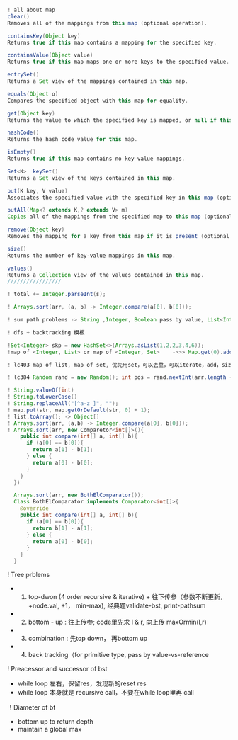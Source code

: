 ```java

! all about map
clear()
Removes all of the mappings from this map (optional operation).

containsKey(Object key)
Returns true if this map contains a mapping for the specified key.

containsValue(Object value)
Returns true if this map maps one or more keys to the specified value.

entrySet()
Returns a Set view of the mappings contained in this map.

equals(Object o)
Compares the specified object with this map for equality.

get(Object key)
Returns the value to which the specified key is mapped, or null if this map contains no mapping for the key.

hashCode()
Returns the hash code value for this map.

isEmpty()
Returns true if this map contains no key-value mappings.

Set<K>	keySet()
Returns a Set view of the keys contained in this map.

put(K key, V value)
Associates the specified value with the specified key in this map (optional operation).

putAll(Map<? extends K,? extends V> m)
Copies all of the mappings from the specified map to this map (optional operation).

remove(Object key)
Removes the mapping for a key from this map if it is present (optional operation).

size()
Returns the number of key-value mappings in this map.

values()
Returns a Collection view of the values contained in this map.
/////////////////

! total += Integer.parseInt(s);

! Arrays.sort(arr, (a, b) -> Integer.compare(a[0], b[0]));

! sum path problems -> String ,Integer, Boolean pass by value, List<Integer> path pass by reference, so need to backtracking by path.remove(path.size() -1);  

! dfs + backtracking 模板

!Set<Integer> skp = new HashSet<>(Arrays.asList(1,2,2,3,4,6));
!map of <Integer, List> or map of <Integer, Set>    ->>> Map.get(0).add(1);   map of <Integer, Integer> ->>> map.put(0, map.get(0) + 1);

! lc403 map of list, map of set, 优先用set，可以去重，可以iterate，add，size， contains, remove

! lc384 Random rand = new Random(); int pos = rand.nextInt(arr.length - i) + i;

! String.valueOf(int)
! String.toLowerCase()
! String.replaceAll("[^a-z ]", "");
! map.put(str, map.getOrDefault(str, 0) + 1);
! list.toArray(); -> Object[]
! Arrays.sort(arr, (a,b) -> Integer.compare(a[0], b[0]));
! Arrays.sort(arr, new Comparetor<int[]>(){
    public int compare(int[] a, int[] b){
      if (a[0] == b[0]){
        return a[1] - b[1];
      } else {
        return a[0] - b[0];
      }
    }
  })

  Arrays.sort(arr, new BothElComparator());
  Class BothElComparator implements Comparator<int[]>{
    @override
    public int compare(int[] a, int[] b){
      if (a[0] == b[0]){
        return b[1] - a[1];
      } else {
        return a[0] - b[0];
      }
    }
  }
```

! Tree prblems
- 1. top-dwon (4 order recursive & iterative) + 往下传参（参数不断更新，+node.val, +1， min-max), 经典题validate-bst, print-pathsum
- 2. bottom - up : 往上传参; code里先求 l & r, 向上传 maxOrmin(l,r)
- 3. combination : 先top down， 再bottom up
- 4. back tracking（for primitive type, pass by value-vs-reference

! Preacessor and successor of bst
- while loop 左右，保留res，发现新的reset res
- while loop 本身就是 recursive call，不要在while loop里再 call

！Diameter of bt
- bottom up to return depth
- maintain a global max

